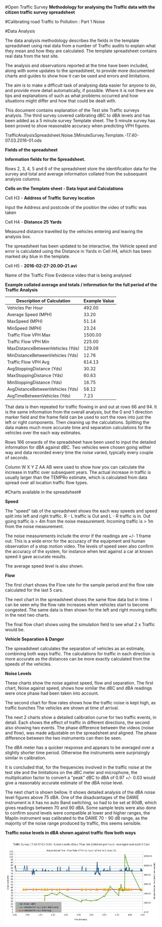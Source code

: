 #Open Traffic Survey
**Methodology for analysing the Traffic data with the citizen traffic survey spreadsheet**

#Calibrating road Traffic to Pollution : Part 1  Noise  

#Data Analysis   

The data analysis methodology describes the fields in the template spreadsheet using real data from a number of Traffic audits to explain what they mean and how they are calculated. The template spreadsheet contains real data from the test site.

The analysis and observations reported at the time have been included, along with some updates to the spreadsheet, to provide more documented charts and guides to show how it can be used and errors and limitations. 

The aim is to make a difficult task of analysing data easier for anyone to do, and provide more detail automatically, if possible. Where it is not there are tips and explanations of such as what problems occurred and how situations might differ and how that could be dealt with.

This document contains explanation of the Test site Traffic surveys analysis. The third survey covered calibrating dBC to dBA levels and has been added as a 5 minute survey Template sheet. The 5 minute survey has been proved to show reasonable accuracy when predicting VPH figures.

TrafficAnalysisSpreadsheet.Noise.5MinuteSurvey.Template.-17.40-07.03.2016-01.ods

**Fields of the spreadsheet**

**Information fields for the Spreadsheet.**

Rows 2, 3, 4, 5 and 6 of the spreadsheet store the identification data for the survey and total and average information collated from the subsequent analysis columns.  

**Cells on the Template sheet - Data Input and Calculations**

Cell H3  - **Address of Traffic Survey location**  

Input the Address and postcode of the position the video of traffic was taken

Cell H4 - **Distance  25 Yards**

Measured distance travelled by the vehicles entering and leaving the analysis box.

The spreadsheet has been updated to be interactive, the Vehicle speed and error is calculated using the Distance in Yards in Cell $H$4, which has been marked sky blue in the template.

Cell H5 - **2016-02-27-20.00-21.avi**

Name of the Traffic Flow Evidence video that is being analysed

**Example collated average and totals / information for the full period of the Traffic Analysis**

Description of Calculation | Example Value
-------------------------- | -------------
Vehicles Per Hour   |	492.00   
Average Speed (MPH)   |	33.20  
MaxSpeed (MPH)   |	51.14  
MinSpeed (MPH)   |	23.24  
Traffic Flow VPH Max   |	1500.00  
Traffic Flow VPH Min   |	225.00  
MaxDistanceBetweenVehicles (Yds)  |	129.09  
MinDistanceBetweenVehicles (Yds)  |	12.76  
Traffic Flow VPH Avg   |	614.13  
AvgStoppingDistance (Yds)  |	30.32  
MaxStoppingDistance (Yds)  |	60.63  
MinStoppingDistance (Yds)  |	16.75  
AvgDistanceBetweenVehicles (Yds)   |	58.12  
AvgTimeBetweenVehicles (Yds)   |	7.23
  


That data is then repeated for traffic flowing in and out at rows 66 and 94. It is the same information from the overall analysis, but the 0 and 1 direction marker field  and the frame field can be used to sort the rows into just the left or right components. Then cleaning up the calculations. Splitting the data makes much more accurate time and separation calculations for the vehicles over the each way estimates.

Rows 166 onwards of the spreadsheet have been used to input the detailed information for dBA against dBC. Two vehicles were chosen going wither way and data recorded every time the noise varied, typically every couple of seconds. 

Column  W X Y Z AA AB were used to show how you can calculate the increase in traffic over subsequent years. The actual increase in traffic is usually larger than the TEMPRo estimate, which is calculated from data spread over all location traffic flow types.

#Charts available in the spreadsheet#

**Speed**

The "speed" tab of the spreadsheet shows the each way speeds and speed split into left and right traffic. R - L traffic is Out and L - R traffic is in. Out going traffic is > 4m from the noise measurement. Incoming traffic is > 1m from the noise measurement.

The noise measurements include the error if the readings are +/- 1 frame out. This is a wide error for the accuracy of the equipment and human observation of a stop motion video. The levels of speed seen also confirm the accuracy of the system, for instance when test against a car at known speed it gave accurate results. 

The average speed level is also shown.

**Flow**

The first chart shows the Flow rate for the sample period and the flow rate calculated for the last 5 cars. 

The next chart in the spreadsheet shows the same flow data but in time. I can be seen why the flow rate increases when vehicles start to become congested.
The same data is then shown for the left and right moving traffic in the next two charts.

The final flow chart shows using the simulation field to see what 2 x Traffic would be.

**Vehicle Separation & Danger**  

The spreadsheet calculates the separation of vehicles as an estimate, combining both ways traffic. The calculations for  traffic in each direction is more accurate as the distances can be more exactly calculated from the speeds of the vehicles.

**Noise Levels**

These charts show the noise against speed, flow and separation. The first chart, Noise against speed, shows how similar the dBC and dBA readings were once phase had been taken into account.

The second chart for flow rates shows how the traffic noise is kept high, as traffic bunches The vehicles are shown at time of arrival.

The next 2 charts show a detailed calibration curve for two traffic events, in detail. Each shows the effect of traffic in different directions, the second also showing two events. The phase difference between the videos (noise and flow), was made adjustable on the spreadsheet and aligned. The phase difference between the two instruments can then be seen.

The dBA meter has a quicker response and appears to be averaged over a slightly shorter time period. Otherwise the instruments were surprisingly similar in calibration. 

It is concluded that, for the frequencies involved in the traffic noise at the test site and the limitations on the dBC meter and microphone, the multiplication factor to convert a "peak" dBC to dBA of 0.97 +/- 0.03 would give a reasonably accurate estimate of the dBA noise level.

The next chart is shown bellow. It shows detailed analysis of the dBA noise level figures above 75 dBA. One of the disadvantages of the DAWE instrument is it has no auto Band switching, so had to be set at 80dB, which gives readings between 70 and 90 dBA. Some sample tests were also done to confirm sound levels were compatible at lower and higher ranges, the Maplin instrument was calibrated to the DAWE 70 - 90 dB range, as the majority of the noise range produced by traffic, this seems sensible.

**Traffic noise levels in dBA shown against traffic flow both ways**

![alt tag](charts/TrafficSurvey-NoiseLevels.dBA.v.TrafficFlow-17.45-2016-03-07-01.jpg) 




